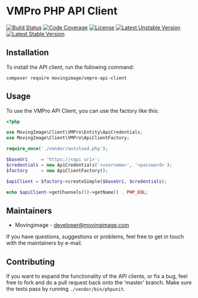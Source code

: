 # VMPro PHP API Client

[![Build Status](https://travis-ci.org/MovingImage24/VMProApiClient.svg?branch=master)](https://travis-ci.org/MovingImage24/VMProApiClient) [![Code Coverage](https://scrutinizer-ci.com/g/MovingImage24/VMProApiClient/badges/coverage.png?b=master)](https://scrutinizer-ci.com/g/MovingImage24/VMProApiClient/?branch=master) [![License](https://poser.pugx.org/movingimage/vmpro-api-client/license)](https://packagist.org/packages/movingimage/vmpro-api-client) [![Latest Unstable Version](https://poser.pugx.org/movingimage/vmpro-api-client/v/unstable)](https://packagist.org/packages/movingimage/vmpro-api-client) [![Latest Stable Version](https://poser.pugx.org/movingimage/vmpro-api-client/v/stable)](https://packagist.org/packages/movingimage/vmpro-api-client)

## Installation

To install the API client, run the following command:

```
composer require movingimage/vmpro-api-client
```

## Usage

To use the VMPro API Client, you can use the factory like this:

```php
<?php

use MovingImage\Client\VMPro\Entity\ApiCredentials;
use MovingImage\Client\VMPro\ApiClientFactory;

require_once('./vendor/autoload.php');

$baseUri     = 'https://<api uri>';
$credentials = new ApiCredentials('<username>', '<password>');
$factory     = new ApiClientFactory();

$apiClient = $factory->createSimple($baseUri, $credentials);

echo $apiClient->getChannels(5)->getName() . PHP_EOL;
```

## Maintainers

* Movingimage - developer@movingimage.com

If you have questions, suggestions or problems, feel free to get in touch with the maintainers by e-mail.

## Contributing

If you want to expand the functionality of the API clients, or fix a bug, feel free to fork and do a pull request back onto the 'master' branch. Make sure the tests pass by running `./vendor/bin/phpunit`.
